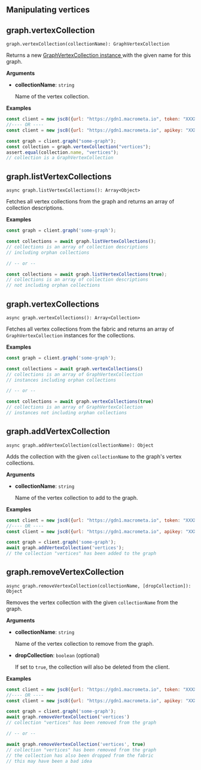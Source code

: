 ## Manipulating vertices

## graph.vertexCollection

`graph.vertexCollection(collectionName): GraphVertexCollection`

Returns a new [GraphVertexCollection  instance ](https://developer.document360.io/docs/vertexcollection)with the given name for this graph.

**Arguments**

* **collectionName**: `string`

  Name of the vertex collection.

**Examples**

```js
const client = new jsc8({url: "https://gdn1.macrometa.io", token: "XXXX"});
//---- OR ----
const client = new jsc8({url: "https://gdn1.macrometa.io", apikey: "XXXX"});

const graph = client.graph("some-graph");
const collection = graph.vertexCollection("vertices");
assert.equal(collection.name, "vertices");
// collection is a GraphVertexCollection
```

## graph.listVertexCollections

`async graph.listVertexCollections(): Array<Object>`

Fetches all vertex collections from the graph and returns an array of collection descriptions.

**Examples**

```js
const graph = client.graph('some-graph');

const collections = await graph.listVertexCollections();
// collections is an array of collection descriptions
// including orphan collections

// -- or --

const collections = await graph.listVertexCollections(true);
// collections is an array of collection descriptions
// not including orphan collections
```

## graph.vertexCollections

`async graph.vertexCollections(): Array<Collection>`

Fetches all vertex collections from the fabric and returns an array of `GraphVertexCollection` instances for the collections.

**Examples**

```js
const graph = client.graph('some-graph');

const collections = await graph.vertexCollections()
// collections is an array of GraphVertexCollection
// instances including orphan collections

// -- or --

const collections = await graph.vertexCollections(true)
// collections is an array of GraphVertexCollection
// instances not including orphan collections
```

## graph.addVertexCollection

`async graph.addVertexCollection(collectionName): Object`

Adds the collection with the given `collectionName` to the graph's vertex collections.

**Arguments**

* **collectionName**: `string`

  Name of the vertex collection to add to the graph.

**Examples**

```js
const client = new jsc8({url: "https://gdn1.macrometa.io", token: "XXXX"});
//---- OR ----
const client = new jsc8({url: "https://gdn1.macrometa.io", apikey: "XXXX"});

const graph = client.graph('some-graph');
await graph.addVertexCollection('vertices');
// the collection "vertices" has been added to the graph
```

## graph.removeVertexCollection

`async graph.removeVertexCollection(collectionName, [dropCollection]): Object`

Removes the vertex collection with the given `collectionName`  from the graph.

**Arguments**

* **collectionName**: `string`

  Name of the vertex collection to remove from the graph.

* **dropCollection**: `boolean` (optional)

  If set to `true`, the collection will also be deleted from the client.

**Examples**

```js
const client = new jsc8({url: "https://gdn1.macrometa.io", token: "XXXX"});
//---- OR ----
const client = new jsc8({url: "https://gdn1.macrometa.io", apikey: "XXXX"});

const graph = client.graph('some-graph');
await graph.removeVertexCollection('vertices')
// collection "vertices" has been removed from the graph

// -- or --

await graph.removeVertexCollection('vertices', true)
// collection "vertices" has been removed from the graph
// the collection has also been dropped from the fabric
// this may have been a bad idea
```
